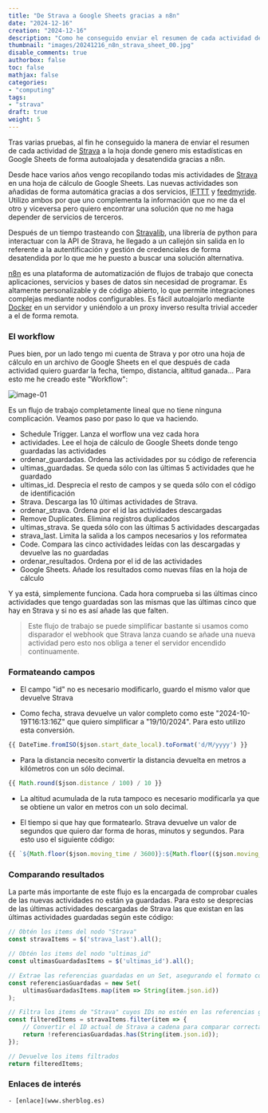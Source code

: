 ```yaml
---
title: "De Strava a Google Sheets gracias a n8n"
date: "2024-12-16"
creation: "2024-12-16"
description: "Como he conseguido enviar el resumen de cada actividad de Strava a una hoja de cálculo de Google Sheets mediante n8n."
thumbnail: "images/20241216_n8n_strava_sheet_00.jpg"
disable_comments: true
authorbox: false
toc: false
mathjax: false
categories:
- "computing"
tags:
- "strava"
draft: true
weight: 5
---
```

Tras varias pruebas, al fin he conseguido la manera de enviar el resumen de cada actividad de [Strava] a la hoja donde genero mis estadísticas en Google Sheets de forma autoalojada y desatendida gracias a n8n.
<!--more-->
Desde hace varios años vengo recopilando todas mis actividades de [Strava] en una hoja de cálculo de Google Sheets. Las nuevas actividades son añadidas de forma automática gracias a dos servicios, [IFTTT] y [feedmyride]. Utilizo ambos por que uno complementa la información que no me da el otro y viceversa pero quiero encontrar una solución que no me haga depender de servicios de terceros.

Después de un tiempo trasteando con [Stravalib], una librería de python para interactuar con la API de Strava, he llegado a un callejón sin salida en lo referente a la autentificación y gestión de credenciales de forma desatendida por lo que me he puesto a buscar una solución alternativa.

[n8n] es una plataforma de automatización de flujos de trabajo que conecta aplicaciones, servicios y bases de datos sin necesidad de programar. Es altamente personalizable y de código abierto, lo que permite integraciones complejas mediante nodos configurables. Es fácil autoalojarlo mediante [Docker] en un servidor y uniéndolo a un proxy inverso resulta trivial acceder a el de forma remota.

### El workflow
Pues bien, por un lado tengo mi cuenta de Strava y por otro una hoja de cálculo en un archivo de Google Sheets en el que después de cada actividad quiero guardar la fecha, tiempo, distancia, altitud ganada... Para esto me he creado este "Workflow":

![image-01]

Es un flujo de trabajo completamente lineal que no tiene ninguna complicación. Veamos paso por paso lo que va haciendo.

- Schedule Trigger. Lanza el worflow una vez cada hora
- actividades. Lee el hoja de cálculo de Google Sheets donde tengo guardadas las actividades
- ordenar_guardadas. Ordena las actividades por su código de referencia
- ultimas_guardadas. Se queda sólo con las últimas 5 actividades que he guardado
- ultimas_id. Desprecia el resto de campos y se queda sólo con el código de identificación
- Strava. Descarga las 10 últimas actividades de Strava.
- ordenar_strava. Ordena por el id las actividades descargadas
- Remove Duplicates. Elimina registros duplicados
- ultimas_strava. Se queda sólo con las últimas 5 actividades descargadas
- strava_last. Limita la salida a los campos necesarios y los reformatea
- Code. Compara las cinco actividades leídas con las descargadas y devuelve las no guardadas
- ordenar_resultados. Ordena por el id de las actividades
- Google Sheets. Añade los resultados como nuevas filas en la hoja de cálculo

Y ya está, simplemente funciona. Cada hora comprueba si las últimas cinco actividades que tengo guardadas son las mismas que las últimas cinco que hay en Strava y si no es así añade las que falten.

> Este flujo de trabajo se puede simplificar bastante si usamos como disparador el webhook que Strava lanza cuando se añade una nueva actividad pero esto nos obliga a tener el servidor encendido continuamente.

### Formateando campos
- El campo "id" no es necesario modificarlo, guardo el mismo valor que devuelve Strava

- Como fecha, strava devuelve un valor completo como este "2024-10-19T16:13:16Z" que quiero simplificar a "19/10/2024". Para esto utilizo esta conversión.
``` javascript
{{ DateTime.fromISO($json.start_date_local).toFormat('d/M/yyyy') }}
```

- Para la distancia necesito convertir la distancia devuelta en metros a kilómetros con un sólo decimal. 
``` javascript
{{ Math.round($json.distance / 100) / 10 }}
```

- La altitud acumulada de la ruta tampoco es necesario modificarla ya que se obtiene un valor en metros con un solo decimal.

- El tiempo si que hay que formatearlo. Strava devuelve un valor de segundos que quiero dar forma de horas, minutos y segundos. Para esto uso el siguiente código:
``` javascript
{{ `${Math.floor($json.moving_time / 3600)}:${Math.floor(($json.moving_time % 3600) / 60).toString().padStart(2, '0')}:${($json.moving_time % 60).toString().padStart(2, '0')}` }}
```
### Comparando resultados
La parte más importante de este flujo es la encargada de comprobar cuales de las nuevas actividades no están ya guardadas. Para esto se desprecias de las últimas actividades descargadas de Strava las que existan en las últimas actividades guardadas según este código:

``` javascript
// Obtén los items del nodo "Strava"
const stravaItems = $('strava_last').all();

// Obtén los items del nodo "ultimas_id"
const ultimasGuardadasItems = $('ultimas_id').all();

// Extrae las referencias guardadas en un Set, asegurando el formato como cadena
const referenciasGuardadas = new Set(
    ultimasGuardadasItems.map(item => String(item.json.id))
);

// Filtra los items de "Strava" cuyos IDs no estén en las referencias guardadas
const filteredItems = stravaItems.filter(item => {
    // Convertir el ID actual de Strava a cadena para comparar correctamente
    return !referenciasGuardadas.has(String(item.json.id));
});

// Devuelve los items filtrados
return filteredItems;
```

### Enlaces de interés
	- [enlace](www.sherblog.es)

[Docker]: https://www.docker.com
[feedmyride]: https://feedmyride.net
[IFTTT]: https://ifttt.com
[n8n]: https://n8n.io
[Strava]: https://www.strava.com/
[Stravalib]: https://github.com/stravalib/stravalib

[image-01]: /images/20241216_n8n_strava_sheet_01.jpg



